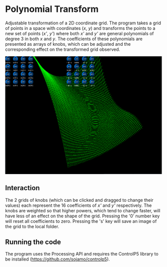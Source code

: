 # Polynomial Transform
Adjustable transformation of a 2D coordinate grid. The program takes a grid of points in a space with coordinates (_x_, _y_) and transforms the points to a new set of points (_x'_, _y'_) where both _x'_ and _y'_ are general polynomials of degree 3 in both _x_ and _y_. The coefficients of these polynomials are presented as arrays of knobs, which can be adjusted and the corresponding effect on the transformed grid observed.

![Example](/images/example.png)

## Interaction
The 2 grids of knobs (which can be clicked and dragged to change their values) each represent the 16 coefficients of _x'_ and _y'_ respectively. The knobs are weighted so that higher powers, which tend to change faster, will have less of an effect on the shape of the grid. Pressing the '0' number key will reset all coefficients to zero. Pressing the 's' key will save an image of the grid to the local folder.

## Running the code
The program uses the Processing API and requires the ControlP5 library to be installed (https://github.com/sojamo/controlp5).
